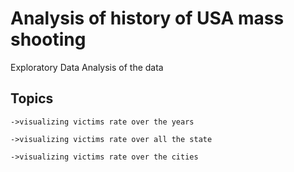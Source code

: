 
# Analysis of history of USA mass shooting 

Exploratory Data Analysis of the data






## Topics
    ->visualizing victims rate over the years

    ->visualizing victims rate over all the state

    ->visualizing victims rate over the cities
    

    
